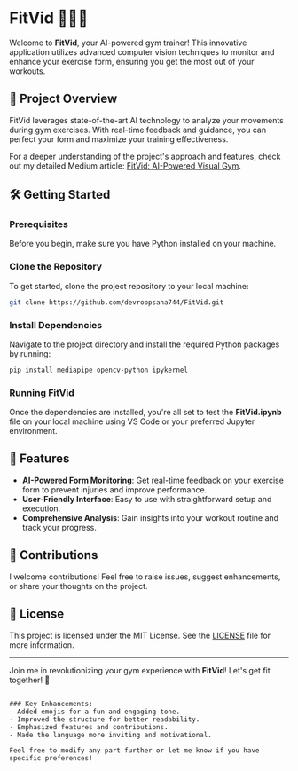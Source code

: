 
# **FitVid** 🎥🏋️‍♂️

Welcome to **FitVid**, your AI-powered gym trainer! This innovative application utilizes advanced computer vision techniques to monitor and enhance your exercise form, ensuring you get the most out of your workouts.

## 🚀 Project Overview

FitVid leverages state-of-the-art AI technology to analyze your movements during gym exercises. With real-time feedback and guidance, you can perfect your form and maximize your training effectiveness.

For a deeper understanding of the project's approach and features, check out my detailed Medium article: [FitVid: AI-Powered Visual Gym](https://medium.com/@datafreakai/fitvid-ai-powered-visual-gym-42336427f5c1).

## 🛠️ Getting Started

### Prerequisites

Before you begin, make sure you have Python installed on your machine.

### Clone the Repository

To get started, clone the project repository to your local machine:

```bash
git clone https://github.com/devroopsaha744/FitVid.git
```

### Install Dependencies

Navigate to the project directory and install the required Python packages by running:

```bash
pip install mediapipe opencv-python ipykernel
```

### Running FitVid

Once the dependencies are installed, you're all set to test the **FitVid.ipynb** file on your local machine using VS Code or your preferred Jupyter environment.

## 📸 Features

- **AI-Powered Form Monitoring**: Get real-time feedback on your exercise form to prevent injuries and improve performance.
- **User-Friendly Interface**: Easy to use with straightforward setup and execution.
- **Comprehensive Analysis**: Gain insights into your workout routine and track your progress.

## 🤝 Contributions

I welcome contributions! Feel free to raise issues, suggest enhancements, or share your thoughts on the project.

## 📄 License

This project is licensed under the MIT License. See the [LICENSE](LICENSE) file for more information.

---

Join me in revolutionizing your gym experience with **FitVid**! Let's get fit together! 💪
```

### Key Enhancements:
- Added emojis for a fun and engaging tone.
- Improved the structure for better readability.
- Emphasized features and contributions.
- Made the language more inviting and motivational.

Feel free to modify any part further or let me know if you have specific preferences!
